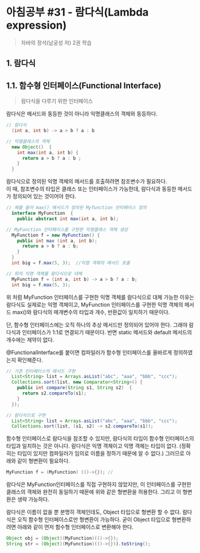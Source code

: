 # 아침공부 #31 - 람다식(Lambda expression)
>자바의 정석(남궁성 저) 2권 학습  


## 1. 람다식

## 1.1. 함수형 인터페이스(Functional Interface)
>람다식을 다루기 위한 인터페이스

람다식은 메서드와 동등한 것이 아니라 익명클래스의 객체와 동등하다.

~~~java
// 람다식
  (int a, int b) -> a > b ? a : b

// 익명클래스의 객체
  new Object()  {
    int max(int a, int b) {
      return a > b ? a : b ;
    }
  }
~~~

람다식으로 정의된 익명 객체의 메서드를 호출하려면 참조변수가 필요하다.  
이 때, 참조변수의 타입은 클래스 또는 인터페이스가 가능한데, 람다식과 동등한 메서드가 정의되어 있는 것이어야 한다.

~~~java
// 예를 들어 max() 메서드가 정의된 Myfunction 인터페이스 정의
  interface MyFunction  {
    public abstract int max(int a, int b);

// MyFunction 인터페이스를 구현한 익명클래스 객체 생성
  MyFunction f = new MyFunction() {
    public int max (int a, int b);
      return a > b ? a : b;
    }
  }
  int big = f.max(5, 3);  //익명 객체의 메서드 호출

// 위의 익명 객체를 람다식으로 대체
  MyFunction f = (int a, int b) -> a > b ? a : b;
  int big = f.max(5, 3);
  ~~~

위 처럼 MyFunction 인터페이스를 구현한 익명 객체를 람다식으로 대체 가능한 이유는 람다식도 실제로는 익명 객체이고, 
MyFunction 인터페이스를 구현한 익명 객체의 메서드 max()와 람다식의 매개변수의 타입과 개수, 반환값이 일치하기 때문이다.  

단, 함수형 인터페이스에는 오직 하나의 추상 메서드만 정의되어 있어야 한다. 그래야 람다식과 인터페이스가 1:1로 연결되기 때문이다. 
반면 static 메서드와 default 메서드의 개수에는 제약이 없다.

@FunctionalInterface를 붙이면 컴파일러가 함수형 인터페이스를 올바르게 정의하였는지 확인해준다.

~~~java
// 기존 인터페이스의 메서드 구현
  List<String> list = Arrays.asList("abc", "aaa", "bbb", "ccc");
  Collections.sort(list, new Comparator<String>() {
    public int compare(String s1, String s2)  {
      return s2.compareTo(s1);
    }
  });

// 람다식으로 구현
  List<String> list = Arrays.asList("abc", "aaa", "bbb", "ccc");
  Collections.sort(list, (s1, s2) -> s2.compareTo(s1));
~~~

함수형 인터페이스로 람다식을 참조할 수 있지만, 람다식의 타입이 함수형 인터페이스의 타입과 일치하는 것은 아니다. 
람다식은 익명 객체이고 익명 객체는 타입이 없다. (정확히는 타입이 있지만 컴파일러가 임의로 이름을 정하기 때문에 알 수 없다.) 
그러므로 아래와 같이 형변환이 필요하다.

~~~java
MyFunction f = (MyFunction) (()->{}); //
~~~

람다식은 MyFunction인터페이스를 직접 구현하지 않았지만, 이 인터페이스를 구현한 클래스의 객체와 완전히 동일하기 때문에 위와 같은 형변환을 허용한다. 
그리고 이 형변환은 생략 가능하다.

람다식은 이름이 없을 뿐 분명히 객체인데도, Object 타입으로 형변환 할 수 없다. 람다식은 오직 함수형 인터페이스로만 형변환이 가능하다. 
굳이 Object 타입으로 형변환하려면 아래와 같이 먼저 함수형 인터페이스로 변환해야 한다.

~~~java
Object obj = (Object)(MyFunction)(()->{});
String str = (Object)(MyFunction)(()->{})).toString();
~~~
